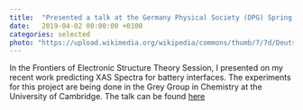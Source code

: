 ```yaml
---
title:  "Presented a talk at the Germany Physical Society (DPG) Spring Meeting in Regensburg, Germany"
date:   2019-04-02 00:00:00 +0100
categories: selected
photo: "https://upload.wikimedia.org/wikipedia/commons/thumb/7/7d/Deutsche_Physikalische_Gesellschaft_Logo.svg/1200px-Deutsche_Physikalische_Gesellschaft_Logo.svg.png"
---
```


In the Frontiers of Electronic Structure Theory Session, I presented on my recent work predicting XAS Spectra for battery interfaces.  The experiments for this project are being done in the Grey Group in Chemistry at the University of Cambridge.  The talk can be found [here](/images/dpg-2019-forwebsite.pdf)

